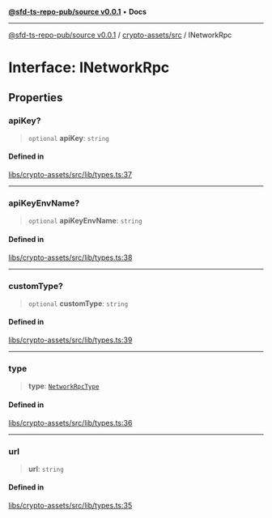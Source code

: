 [**@sfd-ts-repo-pub/source v0.0.1**](../../../README.md) • **Docs**

***

[@sfd-ts-repo-pub/source v0.0.1](../../../modules.md) / [crypto-assets/src](../README.md) / INetworkRpc

# Interface: INetworkRpc

## Properties

### apiKey?

> `optional` **apiKey**: `string`

#### Defined in

[libs/crypto-assets/src/lib/types.ts:37](https://github.com/Steadfast-Digital/sfd-ts-repo-pub/blob/fc79dbd051d9d700fc06cf580f06693f6be34283/libs/crypto-assets/src/lib/types.ts#L37)

***

### apiKeyEnvName?

> `optional` **apiKeyEnvName**: `string`

#### Defined in

[libs/crypto-assets/src/lib/types.ts:38](https://github.com/Steadfast-Digital/sfd-ts-repo-pub/blob/fc79dbd051d9d700fc06cf580f06693f6be34283/libs/crypto-assets/src/lib/types.ts#L38)

***

### customType?

> `optional` **customType**: `string`

#### Defined in

[libs/crypto-assets/src/lib/types.ts:39](https://github.com/Steadfast-Digital/sfd-ts-repo-pub/blob/fc79dbd051d9d700fc06cf580f06693f6be34283/libs/crypto-assets/src/lib/types.ts#L39)

***

### type

> **type**: [`NetworkRpcType`](../type-aliases/NetworkRpcType.md)

#### Defined in

[libs/crypto-assets/src/lib/types.ts:36](https://github.com/Steadfast-Digital/sfd-ts-repo-pub/blob/fc79dbd051d9d700fc06cf580f06693f6be34283/libs/crypto-assets/src/lib/types.ts#L36)

***

### url

> **url**: `string`

#### Defined in

[libs/crypto-assets/src/lib/types.ts:35](https://github.com/Steadfast-Digital/sfd-ts-repo-pub/blob/fc79dbd051d9d700fc06cf580f06693f6be34283/libs/crypto-assets/src/lib/types.ts#L35)
